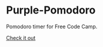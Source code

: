 # Purple-Pomodoro
Pomodoro timer for Free Code Camp.

[Check it out](https://br3ntor.github.io/Purple-Pomodoro/)
